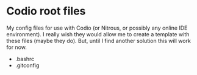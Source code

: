 Codio root files
================

My config files for use with Codio (or Nitrous, or possibly any online IDE environment). I really 
wish they would allow me to create a template with these files (maybe they do). But,
until I find another solution this will work for now.

- .bashrc
- .gitconfig
